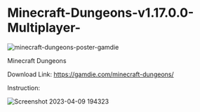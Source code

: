 # Minecraft-Dungeons-v1.17.0.0-Multiplayer-

![minecraft-dungeons-poster-gamdie](https://user-images.githubusercontent.com/91149847/230787996-e3893551-3a58-45b4-843f-833661871d31.jpg)


Minecraft Dungeons 

Download Link: https://gamdie.com/minecraft-dungeons/

Instruction:

![Screenshot 2023-04-09 194323](https://user-images.githubusercontent.com/91149847/230788163-d9a38f35-3ca6-4917-b51b-a9cfa8db5342.png)
